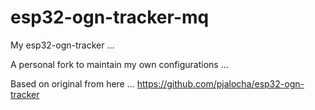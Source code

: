 # esp32-ogn-tracker-mq
My esp32-ogn-tracker ... 

A personal fork to maintain my own configurations ... 

Based on original from here ... https://github.com/pjalocha/esp32-ogn-tracker

